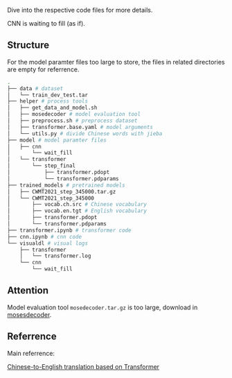 Dive into the respective code files for more details.

CNN is waiting to fill (as if).

## Structure

For the model paramter files too large to store, the files in related directories are empty for referrence.

```bash
.
├── data # dataset
│   └── train_dev_test.tar
├── helper # process tools
│   ├── get_data_and_model.sh
│   ├── mosedecoder # model evaluation tool
│   ├── preprocess.sh # preprocess dataset
│   ├── transformer.base.yaml # model arguments
│   └── utils.py # divide Chinese words with jieba
├── model # model paramter files
│   ├── cnn
│       └── wait_fill
│   └── transformer
│       └── step_final
│           ├── transformer.pdopt
│           └── transformer.pdparams
├── trained_models # pretrained models
│   ├── CWMT2021_step_345000.tar.gz
│   └── CWMT2021_step_345000
│       ├── vocab.ch.src # Chinese vocabulary
│       ├── vocab.en.tgt # English vocabulary
│       ├── transformer.pdopt
│       └── transformer.pdparams
├── transformer.ipynb # transformer code
├── cnn.ipynb # cnn code
└── visualdl # visual logs
    ├── transformer
    │   └── transformer.log
    └── cnn
        └── wait_fill

```

## Attention

Model evaluation tool `mosedecoder.tar.gz` is too large, download in [mosesdecoder](https://github.com/moses-smt/mosesdecoder).

## Referrence

Main referrence:

[Chinese-to-English translation based on Transformer](https://aistudio.baidu.com/projectdetail/2496060?channelType=0&channel=0)
